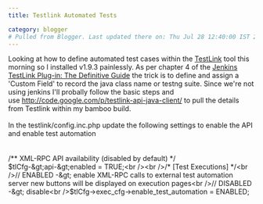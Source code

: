 ```yaml
---
title: Testlink Automated Tests

category: blogger
# Pulled from Blogger. Last updated there on: Thu Jul 28 12:40:00 IST 2011
---
```

Looking at how to define automated test cases within the <a href="http://www.teamst.org/">TestLink</a> tool this morning so I installed v1.9.3 painlessly. As per chapter 4 of the&nbsp;<a href="http://www.kinoshita.eti.br/public_files/jenkins_testlink_book/en/">Jenkins TestLink Plug-in: The Definitive Guide</a>&nbsp;the trick is to define and assign a 'Custom Field' to record the java class name or testng suite. Since we're not using jenkins I'll probally follow the basic steps and use&nbsp;<a href="http://code.google.com/p/testlink-api-java-client/">http://code.google.com/p/testlink-api-java-client/</a>&nbsp;to pull the details from Testlink within my bamboo build.<br /><br />In the testlink/config.inc.php update the following settings to enable the API and enable test automation<br /><br /><br />/** XML-RPC API availability (disabled by default) */<br />$tlCfg-&gt;api-&gt;enabled = TRUE;<br /><br />/* [Test Executions] */<br />// ENABLED -&gt; enable XML-RPC calls to external test automation server new buttons will be displayed on execution pages<br />// DISABLED -&gt; disable<br />$tlCfg-&gt;exec_cfg-&gt;enable_test_automation = ENABLED;<br /><div><br /></div><br /><div><br /></div>
